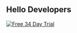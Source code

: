 ## Hello Developers

[![Free 34 Day Trial](https://github.com/ynab/.github/assets/759811/6879774c-d564-40b2-a2f6-e34416194ddb)](https://www.ynab.com/sign-up)
